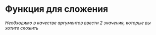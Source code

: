 # **Функция для сложения**

_Необходимо в качестве аргументов ввести 2 значения, которые вы хотите сложить_
